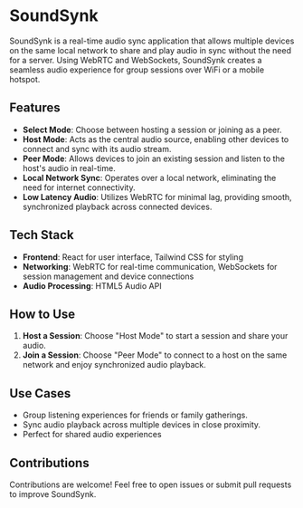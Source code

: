 # SoundSynk

SoundSynk is a real-time audio sync application that allows multiple devices on the same local network to share and play audio in sync without the need for a server. Using WebRTC and WebSockets, SoundSynk creates a seamless audio experience for group sessions over WiFi or a mobile hotspot.

## Features

- **Select Mode**: Choose between hosting a session or joining as a peer.
- **Host Mode**: Acts as the central audio source, enabling other devices to connect and sync with its audio stream.
- **Peer Mode**: Allows devices to join an existing session and listen to the host's audio in real-time.
- **Local Network Sync**: Operates over a local network, eliminating the need for internet connectivity.
- **Low Latency Audio**: Utilizes WebRTC for minimal lag, providing smooth, synchronized playback across connected devices.

## Tech Stack

- **Frontend**: React for user interface, Tailwind CSS for styling
- **Networking**: WebRTC for real-time communication, WebSockets for session management and device connections
- **Audio Processing**: HTML5 Audio API

## How to Use

1. **Host a Session**: Choose "Host Mode" to start a session and share your audio.
2. **Join a Session**: Choose "Peer Mode" to connect to a host on the same network and enjoy synchronized audio playback.

## Use Cases

- Group listening experiences for friends or family gatherings.
- Sync audio playback across multiple devices in close proximity.
- Perfect for shared audio experiences 


## Contributions

Contributions are welcome! Feel free to open issues or submit pull requests to improve SoundSynk.
